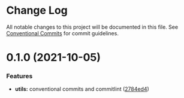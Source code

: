 # Change Log

All notable changes to this project will be documented in this file.
See [Conventional Commits](https://conventionalcommits.org) for commit guidelines.

# 0.1.0 (2021-10-05)


### Features

* **utils:** conventional commits and commitlint ([2784ed4](https://github.com/hyungjunk/js-ts-monorepos/commit/2784ed451bb3a46b9dfb73475af9d24c5ca17e4a))
